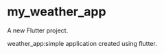 # my_weather_app

A new Flutter project.



weather_app:simple application created using flutter.




